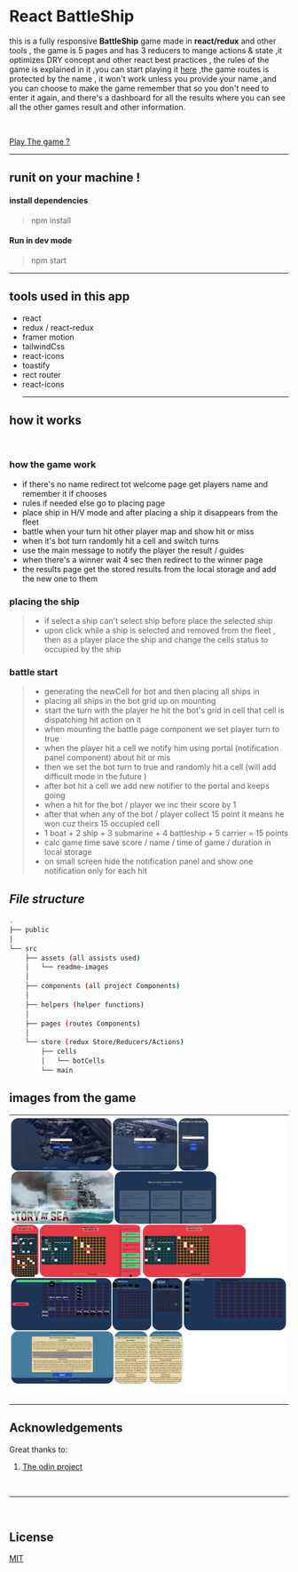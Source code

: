 # React BattleShip

this is a fully responsive **BattleShip** game made in **react/redux** and other tools , the game is 5 pages and has 3 reducers to mange actions & state ,it optimizes DRY concept and other react best practices , the rules of the game is explained in it ,you can start playing it [here][live] ,the game routes is protected by the name , it won't work unless you provide your name ,and you can choose to make the game remember that so you don't need to enter it again, and there's a dashboard for all the results where you can see all the other games result and other information.

<br>

[Play The game ? ][live]

<hr>

## runit on your machine !

#### install dependencies

> npm install

#### Run in dev mode

> npm start

<hr>

## tools used in this app

- react
- redux / react-redux
- framer motion
- tailwindCss
- react-icons
- toastify
- rect router
- react-icons
  <hr>

## how it works

<br>

### how the game work

- if there's no name redirect tot welcome page get players name and remember it if chooses
- rules if needed else go to placing page
- place ship in H/V mode and after placing a ship it disappears from the fleet
- battle when your turn hit other player map and show hit or miss
- when it's bot turn randomly hit a cell and switch turns
- use the main message to notify the player the result / guides
- when there's a winner wait 4 sec then redirect to the winner page
- the results page get the stored results from the local storage and add the new one to them

### placing the ship

> - if select a ship can't select ship before place the selected ship
> - upon click while a ship is selected and removed from the fleet , then as a player place the ship and change the cells status to occupied by the ship

### battle start

> - generating the newCell for bot and then placing all ships in
> - placing all ships in the bot grid up on mounting
> - start the turn with the player he hit the bot's grid in cell that cell is dispatching hit action on it
> - when mounting the battle page component we set player turn to true
> - when the player hit a cell we notify him using portal (notification panel component) about hit or mis
> - then we set the bot turn to true and randomly hit a cell (will add difficult mode in the future )
> - after bot hit a cell we add new notifier to the portal and keeps going
> - when a hit for the bot / player we inc their score by 1
> - after that when any of the bot / player collect 15 point it means he won cuz theirs 15 occupied cell
> - 1 boat + 2 ship + 3 submarine + 4 battleship + 5 carrier = 15 points
> - calc game time save score / name / time of game / duration in local storage
> - on small screen hide the notification panel and show one notification only for each hit

## _File structure_

```bash
.
├── public
│  
└── src
    ├── assets (all assists used)
    │   └── readme-images
    │
    ├── components (all project Components)
    │
    ├── helpers (helper functions)
    │
    ├── pages (routes Components)
    │
    └── store (redux Store/Reducers/Actions)
        ├── cells
        │   └── botCells
        └── main

```

## images from the game

![all view from the game im many sizes ][all]

<hr/>

## Acknowledgements

Great thanks to:

1. [The odin project](https://www.theodinproject.com)
<br>
<hr >
<br>

## License

[MIT](./LICENSE.md)

[repo]: https://github.com/ahmedmaher2481998/react-battleships
[live]: https://react-battleships.vercel.app
[all]: src/assets//all.png
